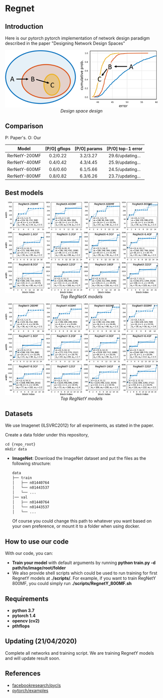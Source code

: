 # Regnet

## Introduction

Here is our pytorch pytorch implementation of network design paradigm described in the paper "Designing Network Design Spaces"
<p align="center">
  <img src="demo/x1.png"><br/>
  <i>Design space design</i>
</p>

## Comparison

P: Paper's. O: Our

| Model | [P/O] gflops | [P/O] params |  [P/O] top-1 error |
| :------: | :------: | :------: | :-----: |
| RerNetY-200MF | 0.2/0.22 | 3.2/3.27 | 29.6/updating... |
| RerNetY-400MF | 0.4/0.42 | 4.3/4.45 | 25.9/updating... |
| RerNetY-600MF | 0.6/0.60 | 6.1/5.66 | 24.5/updating... |
| RerNetY-800MF | 0.8/0.82 | 6.3/6.26 | 23.7/updating... |


## Best models

<p align="center">
  <img src="demo/x29.png"><br/>
  <i>Top RegNetX models</i>
</p>

<p align="center">
  <img src="demo/x30.png"><br/>
  <i>Top RegNetY models</i>
</p>


## Datasets

We use Imagenet (ILSVRC2012) for all experiments, as stated in the paper.

Create a data folder under this repository,

```
cd {repo_root}
mkdir data
```

- **ImageNet**:
  Download the ImageNet dataset and put the files as the following structure:
  ```
  data
  ├── train
  │   ├── n01440764
  │   └── n01443537
  │   └── ...
  │── val
  │   ├── n01440764
  │   └── n01443537
  │   └── ...
  ```
  Of course you could change this path to whatever you want based on your own preference, or mount it to a folder when using docker.

## How to use our code

With our code, you can:

* **Train your model** with default arguments by running **python train.py -d path/to/image/root/folder**
* We also provide shell scripts which could be used to run training for first RegnetY models at **./scripts/**. For example, if you want to train RegNetY 800MF, you could simply run **./scripts/RegnetY_800MF.sh** 
## Requirements

* **python 3.7**
* **pytorch 1.4**
* **opencv (cv2)**
* **pthflops**

## Updating (21/04/2020)
Complete all networks and training script. We are training RegnetY models and will update result soon.

## References

- [facebookresearch/pycls](https://github.com/facebookresearch/pycls)
- [pytorch/examples](https://github.com/pytorch/examples)
